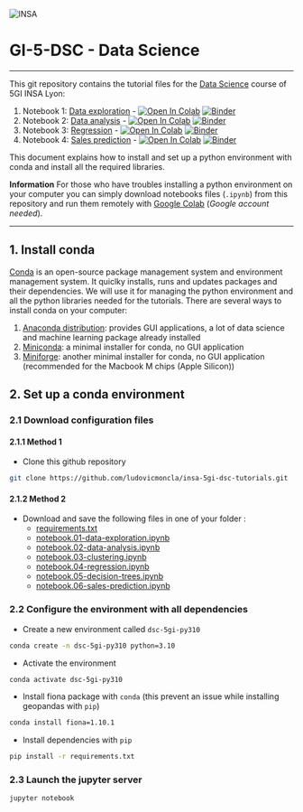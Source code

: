 ![INSA](https://www.insa-lyon.fr/sites/all/themes/insa/logo.png)

# GI-5-DSC - Data Science
***

This git repository contains the tutorial files for the [Data Science](https://moodle.insa-lyon.fr/course/view.php?id=4628) course of 5GI INSA Lyon: 

1. Notebook 1: [Data exploration](notebook.01-data-exploration.ipynb) - [![Open In Colab](https://colab.research.google.com/assets/colab-badge.svg)](https://colab.research.google.com/github/ludovicmoncla/insa-5gi-dsc-tutorials/blob/main/notebook.01-data-exploration.ipynb) [![Binder](https://mybinder.org/badge_logo.svg)](https://mybinder.org/v2/gh/ludovicmoncla/insa-5gi-dsc-tutorials/master?filepath=notebook.01-data-exploration.ipynb)
2. Notebook 2: [Data analysis](notebook.02-data-analysis.ipynb) - [![Open In Colab](https://colab.research.google.com/assets/colab-badge.svg)](https://colab.research.google.com/github/ludovicmoncla/insa-5gi-dsc-tutorials/blob/main/notebook.02-data-analysis.ipynb) [![Binder](https://mybinder.org/badge_logo.svg)](https://mybinder.org/v2/gh/ludovicmoncla/insa-5gi-dsc-tutorials/master?filepath=notebook.02-data-analysis.ipynb)
3. Notebook 3: [Regression](notebook.03-regression.ipynb) - [![Open In Colab](https://colab.research.google.com/assets/colab-badge.svg)](https://colab.research.google.com/github/ludovicmoncla/insa-5gi-dsc-tutorials/blob/main/notebook.03-regression.ipynb) [![Binder](https://mybinder.org/badge_logo.svg)](https://mybinder.org/v2/gh/ludovicmoncla/insa-5gi-dsc-tutorials/master?filepath=notebook.03-regression.ipynb)
4. Notebook 4: [Sales prediction](notebook.04-sales-prediction.ipynb) - [![Open In Colab](https://colab.research.google.com/assets/colab-badge.svg)](https://colab.research.google.com/github/ludovicmoncla/insa-5gi-dsc-tutorials/blob/main/notebook.04-sales-prediction.ipynb) [![Binder](https://mybinder.org/badge_logo.svg)](https://mybinder.org/v2/gh/ludovicmoncla/insa-5gi-dsc-tutorials/master?filepath=notebook.04-sales-prediction.ipynb)


This document explains how to install and set up a python environment with conda and install all the required libraries.

**Information** For those who have troubles installing a python environment on your computer you can simply download notebooks files (`.ipynb`) from this repository and run them remotely with [Google Colab](http://colab.research.google.com) (*Google account needed*).

***

## 1. Install conda

[Conda](https://conda.io/projects/conda/en/latest/index.html) is an open-source package management system and environment management system. It quiclky installs, runs and updates packages and their dependencies. 
We will use it for managing the python environment and all the python libraries needed for the tutorials.
There are several ways to install conda on your computer:
1. [Anaconda distribution](https://www.anaconda.com/products/distribution): provides GUI applications, a lot of data science and machine learning package already installed
2. [Miniconda](https://docs.conda.io/en/latest/miniconda.html): a minimal installer for conda, no GUI application
3. [Miniforge](https://github.com/conda-forge/miniforge): another minimal installer for conda, no GUI application (recommended for the Macbook M chips (Apple Silicon))

## 2. Set up a conda environment

### 2.1 Download configuration files

#### 2.1.1 Method 1

* Clone this github repository

```bash
git clone https://github.com/ludovicmoncla/insa-5gi-dsc-tutorials.git
```

#### 2.1.2 Method 2

* Download and save the following files in one of your folder :
    - [requirements.txt](requirements.txt)
    - [notebook.01-data-exploration.ipynb](notebook.01-data-exploration.ipynb)
    - [notebook.02-data-analysis.ipynb](notebook.02-data-analysis.ipynb)
    - [notebook.03-clustering.ipynb](notebook.03-clustering.ipynb)
    - [notebook.04-regression.ipynb](notebook.04-regression.ipynb)
    - [notebook.05-decision-trees.ipynb](notebook.05-decision-trees.ipynb)
    - [notebook.06-sales-prediction.ipynb](notebook.06-sales-prediction.ipynb)



### 2.2 Configure the environment with all dependencies


* Create a new environment called `dsc-5gi-py310`

```bash
conda create -n dsc-5gi-py310 python=3.10
```

* Activate the environment

```bash
conda activate dsc-5gi-py310
```

* Install fiona package with `conda` (this prevent an issue while installing geopandas with `pip`)

```bash
conda install fiona=1.10.1
```

* Install dependencies with `pip`

```bash
pip install -r requirements.txt
```


### 2.3 Launch the jupyter server

```bash
jupyter notebook
```

